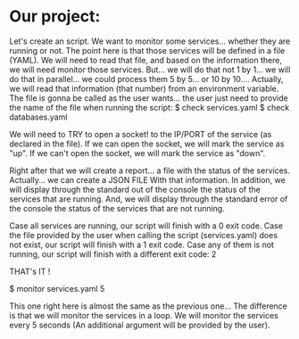 # Our project:

Let's create an script.
We want to monitor some services... whether they are running or not.
The point here is that those services will be defined in a file (YAML).
We will need to read that file, and based on the information there, we will need monitor those services.
But... we will do that not 1 by 1... we will do that in parallel... we could process them 5 by 5... or 10 by 10....
Actually, we will read that information (that number) from an environment variable.
The file is gonna be called as the user wants... the user just need to provide the name of the file when running the script:
 $ check services.yaml
 $ check databases.yaml

We will need to TRY to open a socket! to the IP/PORT of the service (as declared in the file).
If we can open the socket, we will mark the service as "up".
If we can't open the socket, we will mark the service as "down".

Right after that we will create a report... a file with the status of the services.
Actually... we can create a JSON FILE With that information.
In addition, we will display through the standard out of the console the status of the services that are running.
And, we will display through the standard error of the console the status of the services that are not running.

Case all services are running, our script will finish with a 0 exit code.
Case the file provided by the user when calling the script (services.yaml) does not exist, our script will finish with a 1 exit code.
Case any of them is not running, our script will finish with a different exit code: 2

THAT's IT !

 $ monitor services.yaml 5

This one right here is almost the same as the previous one...
The difference is that we will monitor the services in a loop.
We will monitor the services every 5 seconds (An additional argument will be provided by the user).
